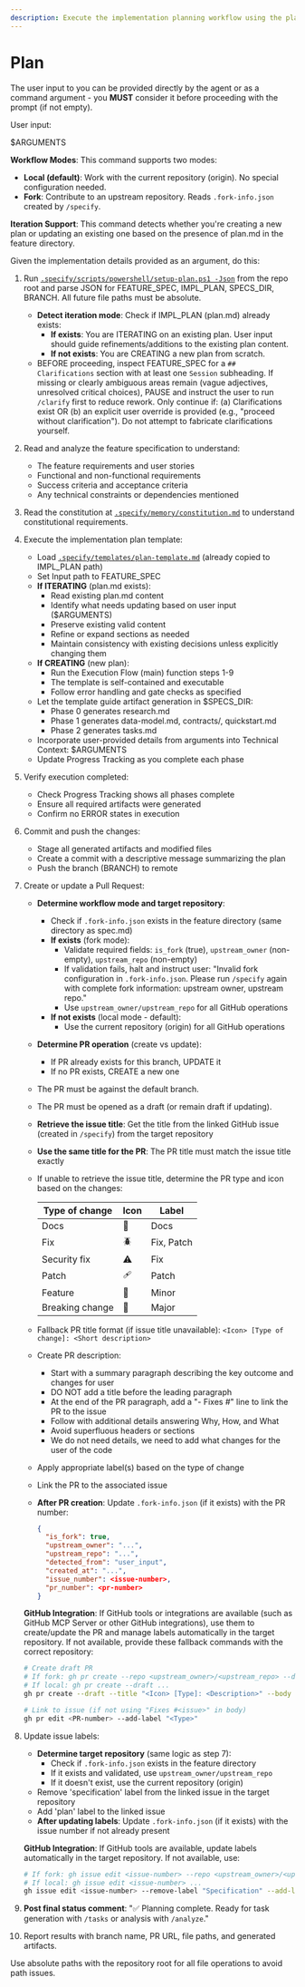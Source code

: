 ```yaml
---
description: Execute the implementation planning workflow using the plan template to generate design artifacts.
---
```


# Plan

The user input to you can be provided directly by the agent or as a command argument - you **MUST** consider it before proceeding with the prompt (if not empty).

User input:

$ARGUMENTS

**Workflow Modes**: This command supports two modes:
- **Local (default)**: Work with the current repository (origin). No special configuration needed.
- **Fork**: Contribute to an upstream repository. Reads `.fork-info.json` created by `/specify`.

**Iteration Support**: This command detects whether you're creating a new plan or updating an existing one based on the presence of plan.md in the feature directory.

Given the implementation details provided as an argument, do this:

1. Run [`.specify/scripts/powershell/setup-plan.ps1 -Json`](../../.specify/scripts/powershell/setup-plan.ps1) from the repo root and parse JSON for FEATURE_SPEC, IMPL_PLAN, SPECS_DIR, BRANCH. All future file paths must be absolute.
   - **Detect iteration mode**: Check if IMPL_PLAN (plan.md) already exists:
     - **If exists**: You are ITERATING on an existing plan. User input should guide refinements/additions to the existing plan content.
     - **If not exists**: You are CREATING a new plan from scratch.
   - BEFORE proceeding, inspect FEATURE_SPEC for a `## Clarifications` section with at least one `Session` subheading. If missing or clearly ambiguous areas remain (vague adjectives, unresolved critical choices), PAUSE and instruct the user to run `/clarify` first to reduce rework. Only continue if: (a) Clarifications exist OR (b) an explicit user override is provided (e.g., "proceed without clarification"). Do not attempt to fabricate clarifications yourself.

2. Read and analyze the feature specification to understand:
   - The feature requirements and user stories
   - Functional and non-functional requirements
   - Success criteria and acceptance criteria
   - Any technical constraints or dependencies mentioned

3. Read the constitution at [`.specify/memory/constitution.md`](../../.specify/memory/constitution.md) to understand constitutional requirements.

4. Execute the implementation plan template:
   - Load [`.specify/templates/plan-template.md`](../../.specify/templates/plan-template.md) (already copied to IMPL_PLAN path)
   - Set Input path to FEATURE_SPEC
   - **If ITERATING** (plan.md exists):
     - Read existing plan.md content
     - Identify what needs updating based on user input ($ARGUMENTS)
     - Preserve existing valid content
     - Refine or expand sections as needed
     - Maintain consistency with existing decisions unless explicitly changing them
   - **If CREATING** (new plan):
     - Run the Execution Flow (main) function steps 1-9
     - The template is self-contained and executable
     - Follow error handling and gate checks as specified
   - Let the template guide artifact generation in $SPECS_DIR:
     * Phase 0 generates research.md
     * Phase 1 generates data-model.md, contracts/, quickstart.md
     * Phase 2 generates tasks.md
   - Incorporate user-provided details from arguments into Technical Context: $ARGUMENTS
   - Update Progress Tracking as you complete each phase

5. Verify execution completed:
   - Check Progress Tracking shows all phases complete
   - Ensure all required artifacts were generated
   - Confirm no ERROR states in execution

6. Commit and push the changes:
   - Stage all generated artifacts and modified files
   - Create a commit with a descriptive message summarizing the plan
   - Push the branch (BRANCH) to remote

7. Create or update a Pull Request:
   - **Determine workflow mode and target repository**:
     - Check if `.fork-info.json` exists in the feature directory (same directory as spec.md)
     - **If exists** (fork mode):
       - Validate required fields: `is_fork` (true), `upstream_owner` (non-empty), `upstream_repo` (non-empty)
       - If validation fails, halt and instruct user: "Invalid fork configuration in `.fork-info.json`. Please run `/specify` again with complete fork information: upstream owner, upstream repo."
       - Use `upstream_owner/upstream_repo` for all GitHub operations
     - **If not exists** (local mode - default):
       - Use the current repository (origin) for all GitHub operations
   - **Determine PR operation** (create vs update):
     - If PR already exists for this branch, UPDATE it
     - If no PR exists, CREATE a new one
   - The PR must be against the default branch.
   - The PR must be opened as a draft (or remain draft if updating).
   - **Retrieve the issue title**: Get the title from the linked GitHub issue (created in `/specify`) from the target repository
   - **Use the same title for the PR**: The PR title must match the issue title exactly
   - If unable to retrieve the issue title, determine the PR type and icon based on the changes:

     | Type of change | Icon | Label |
     |-|-|-|
     | Docs | 📖 | Docs |
     | Fix | 🪲 | Fix, Patch |
     | Security fix | ⚠️ | Fix |
     | Patch | 🩹 | Patch |
     | Feature | 🚀 | Minor |
     | Breaking change | 🌟 | Major |

   - Fallback PR title format (if issue title unavailable): `<Icon> [Type of change]: <Short description>`
   - Create PR description:
     * Start with a summary paragraph describing the key outcome and changes for user
     * DO NOT add a title before the leading paragraph
     * At the end of the PR paragraph, add a "- Fixes #<issue-number>" line to link the PR to the issue
     * Follow with additional details answering Why, How, and What
     * Avoid superfluous headers or sections
     * We do not need details, we need to add what changes for the user of the code
   - Apply appropriate label(s) based on the type of change
   - Link the PR to the associated issue
   - **After PR creation**: Update `.fork-info.json` (if it exists) with the PR number:
     ```json
     {
       "is_fork": true,
       "upstream_owner": "...",
       "upstream_repo": "...",
       "detected_from": "user_input",
       "created_at": "...",
       "issue_number": <issue-number>,
       "pr_number": <pr-number>
     }
     ```

   **GitHub Integration**: If GitHub tools or integrations are available (such as GitHub MCP Server or other GitHub integrations), use them to create/update the PR and manage labels automatically in the target repository. If not available, provide these fallback commands with the correct repository:
   ```bash
   # Create draft PR
   # If fork: gh pr create --repo <upstream_owner>/<upstream_repo> --draft ...
   # If local: gh pr create --draft ...
   gh pr create --draft --title "<Icon> [Type]: <Description>" --body "<PR description>" --label "<Type>"

   # Link to issue (if not using "Fixes #<issue>" in body)
   gh pr edit <PR-number> --add-label "<Type>"
   ```

8. Update issue labels:
   - **Determine target repository** (same logic as step 7):
     - Check if `.fork-info.json` exists in the feature directory
     - If it exists and validated, use `upstream_owner/upstream_repo`
     - If it doesn't exist, use the current repository (origin)
   - Remove 'specification' label from the linked issue in the target repository
   - Add 'plan' label to the linked issue
   - **After updating labels**: Update `.fork-info.json` (if it exists) with the issue number if not already present

   **GitHub Integration**: If GitHub tools are available, update labels automatically in the target repository. If not available, use:
   ```bash
   # If fork: gh issue edit <issue-number> --repo <upstream_owner>/<upstream_repo> ...
   # If local: gh issue edit <issue-number> ...
   gh issue edit <issue-number> --remove-label "Specification" --add-label "Plan"
   ```

9. **Post final status comment**: "✅ Planning complete. Ready for task generation with `/tasks` or analysis with `/analyze`."

10. Report results with branch name, PR URL, file paths, and generated artifacts.

Use absolute paths with the repository root for all file operations to avoid path issues.
